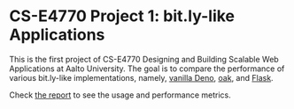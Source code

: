 # CS-E4770 Project 1: bit.ly-like Applications

This is the first project of CS-E4770 Designing and Building Scalable Web Applications at Aalto University. The goal is to compare the performance of various bit.ly-like implementations, namely, [vanilla Deno](https://deno.land/), [oak](https://github.com/oakserver/oak), and [Flask](https://flask.palletsprojects.com/).

Check [the report](REPORT.md) to see the usage and performance metrics.
